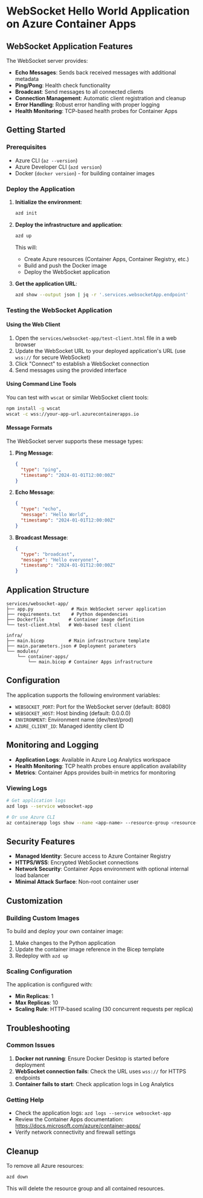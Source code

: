 # WebSocket Hello World Application on Azure Container Apps

## WebSocket Application Features

The WebSocket server provides:

- **Echo Messages**: Sends back received messages with additional metadata
- **Ping/Pong**: Health check functionality
- **Broadcast**: Send messages to all connected clients
- **Connection Management**: Automatic client registration and cleanup
- **Error Handling**: Robust error handling with proper logging
- **Health Monitoring**: TCP-based health probes for Container Apps

## Getting Started

### Prerequisites

- Azure CLI (`az --version`)
- Azure Developer CLI (`azd version`)
- Docker (`docker version`) - for building container images

### Deploy the Application

1. **Initialize the environment**:

   ```bash
   azd init
   ```

2. **Deploy the infrastructure and application**:

   ```bash
   azd up
   ```

   This will:

   - Create Azure resources (Container Apps, Container Registry, etc.)
   - Build and push the Docker image
   - Deploy the WebSocket application

3. **Get the application URL**:
   ```bash
   azd show --output json | jq -r '.services.websocketApp.endpoint'
   ```

### Testing the WebSocket Application

#### Using the Web Client

1. Open the `services/websocket-app/test-client.html` file in a web browser
2. Update the WebSocket URL to your deployed application's URL (use `wss://` for secure WebSocket)
3. Click "Connect" to establish a WebSocket connection
4. Send messages using the provided interface

#### Using Command Line Tools

You can test with `wscat` or similar WebSocket client tools:

```bash
npm install -g wscat
wscat -c wss://your-app-url.azurecontainerapps.io
```

#### Message Formats

The WebSocket server supports these message types:

1. **Ping Message**:

   ```json
   {
     "type": "ping",
     "timestamp": "2024-01-01T12:00:00Z"
   }
   ```

2. **Echo Message**:

   ```json
   {
     "type": "echo",
     "message": "Hello World",
     "timestamp": "2024-01-01T12:00:00Z"
   }
   ```

3. **Broadcast Message**:
   ```json
   {
     "type": "broadcast",
     "message": "Hello everyone!",
     "timestamp": "2024-01-01T12:00:00Z"
   }
   ```

## Application Structure

```
services/websocket-app/
├── app.py              # Main WebSocket server application
├── requirements.txt    # Python dependencies
├── Dockerfile         # Container image definition
└── test-client.html   # Web-based test client

infra/
├── main.bicep         # Main infrastructure template
├── main.parameters.json # Deployment parameters
└── modules/
    └── container-apps/
        └── main.bicep # Container Apps infrastructure
```

## Configuration

The application supports the following environment variables:

- `WEBSOCKET_PORT`: Port for the WebSocket server (default: 8080)
- `WEBSOCKET_HOST`: Host binding (default: 0.0.0.0)
- `ENVIRONMENT`: Environment name (dev/test/prod)
- `AZURE_CLIENT_ID`: Managed identity client ID

## Monitoring and Logging

- **Application Logs**: Available in Azure Log Analytics workspace
- **Health Monitoring**: TCP health probes ensure application availability
- **Metrics**: Container Apps provides built-in metrics for monitoring

### Viewing Logs

```bash
# Get application logs
azd logs --service websocket-app

# Or use Azure CLI
az containerapp logs show --name <app-name> --resource-group <resource-group>
```

## Security Features

- **Managed Identity**: Secure access to Azure Container Registry
- **HTTPS/WSS**: Encrypted WebSocket connections
- **Network Security**: Container Apps environment with optional internal load balancer
- **Minimal Attack Surface**: Non-root container user

## Customization

### Building Custom Images

To build and deploy your own container image:

1. Make changes to the Python application
2. Update the container image reference in the Bicep template
3. Redeploy with `azd up`

### Scaling Configuration

The application is configured with:

- **Min Replicas**: 1
- **Max Replicas**: 10
- **Scaling Rule**: HTTP-based scaling (30 concurrent requests per replica)

## Troubleshooting

### Common Issues

1. **Docker not running**: Ensure Docker Desktop is started before deployment
2. **WebSocket connection fails**: Check the URL uses `wss://` for HTTPS endpoints
3. **Container fails to start**: Check application logs in Log Analytics

### Getting Help

- Check the application logs: `azd logs --service websocket-app`
- Review the Container Apps documentation: https://docs.microsoft.com/azure/container-apps/
- Verify network connectivity and firewall settings

## Cleanup

To remove all Azure resources:

```bash
azd down
```

This will delete the resource group and all contained resources.
